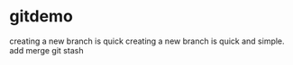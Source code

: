 # gitdemo
creating a new branch is quick
creating a new branch is quick and simple.
add merge
git stash

